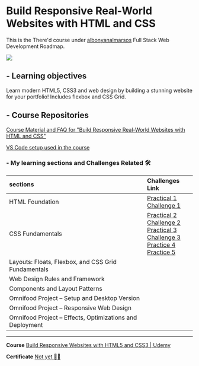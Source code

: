 # Build Responsive Real-World Websites with HTML and CSS

This is the There'd course under [albonyanalmarsos](https://albonyanalmarsos.vercel.app/#subject) Full Stack Web Development Roadmap.

![](https://progress-bar.dev/15/?title=progress)

## - Learning objectives
Learn modern HTML5, CSS3 and web design by building a stunning website for your portfolio! Includes flexbox and CSS Grid.

## - Course Repositories

[Course Material and FAQ for "Build Responsive Real-World Websites with HTML and CSS"](https://github.com/jonasschmedtmann/html-css-course)

[VS Code setup used in the course](https://github.com/jonasschmedtmann/html-css-course/blob/master/vscode-setup.md)


### - My learning sections and Challenges Related :hammer_and_wrench:

| sections                                                 | Challenges Link                                              |
| :------------------------------------------------------- | :----------------------------------------------------------- |
| HTML Foundation                                          | [Practical 1](https://shalabyelectronics.github.io/Build-Responsive-websites/HTML-Fundamentals/01-HTML-Fundamentals-Challeges/challenges/pr1/index.html)<br />[Challenge 1](https://shalabyelectronics.github.io/Build-Responsive-websites/HTML-Fundamentals/01-HTML-Fundamentals-Challeges/challenges/ch1/index.html) |
| CSS Fundamentals                                         | [Practical 2](https://shalabyelectronics.github.io/Build-Responsive-websites/CSS-Fundamentals/02-CSS-Fundamentals-Challeges/challenges/pr2/index.html)<br >[Challenge 2](https://shalabyelectronics.github.io/Build-Responsive-websites/CSS-Fundamentals/02-CSS-Fundamentals-Challeges/challenges/ch2/index.html)<br >[Practical 3](https://shalabyelectronics.github.io/Build-Responsive-websites/CSS-Fundamentals/02-CSS-Fundamentals-Challeges/challenges/pr3/index.html)<br >[Challenge 3](https://shalabyelectronics.github.io/Build-Responsive-websites/CSS-Fundamentals/02-CSS-Fundamentals-Challeges/challenges/ch3/index.html)<br >[Practice 4](https://shalabyelectronics.github.io/Build-Responsive-websites/CSS-Fundamentals/02-CSS-Fundamentals-Challeges/challenges/pr4/index.html)<br >[Practice 5](https://shalabyelectronics.github.io/Build-Responsive-websites/CSS-Fundamentals/02-CSS-Fundamentals-Challeges/challenges/pr5/index.html) |
| Layouts: Floats, Flexbox, and CSS Grid Fundamentals      |                                                              |
| Web Design Rules and Framework                           |                                                              |
| Components and Layout Patterns                           |                                                              |
| Omnifood Project – Setup and Desktop Version             |                                                              |
| Omnifood Project – Responsive Web Design                 |                                                              |
| Omnifood Project – Effects, Optimizations and Deployment |                                                              |



------

**Course** [Build Responsive Websites with HTML5 and CSS3 | Udemy](https://www.udemy.com/course/design-and-develop-a-killer-website-with-html5-and-css3/)

**Certificate** [Not yet :walking_man:](#)
